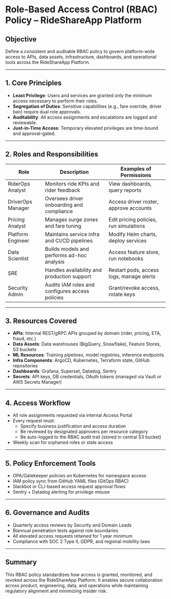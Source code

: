 # Role-Based Access Control (RBAC) Policy – RideShareApp Platform

## Objective
Define a consistent and auditable RBAC policy to govern platform-wide access to APIs, data assets, infrastructure, dashboards, and operational tools across the RideShareApp Platform.

---

## 1. Core Principles
- **Least Privilege**: Users and services are granted only the minimum access necessary to perform their roles.
- **Segregation of Duties**: Sensitive capabilities (e.g., fare override, driver ban) require dual role approvals.
- **Auditability**: All access assignments and escalations are logged and reviewable.
- **Just-in-Time Access**: Temporary elevated privileges are time-bound and approval-gated.

---

## 2. Roles and Responsibilities

| Role                | Description                                      | Examples of Permissions |
|---------------------|--------------------------------------------------|--------------------------|
| RiderOps Analyst    | Monitors ride KPIs and rider feedback            | View dashboards, query reports |
| DriverOps Manager   | Oversees driver onboarding and compliance        | Access driver roster, approve accounts |
| Pricing Analyst     | Manages surge zones and fare tuning              | Edit pricing policies, run simulations |
| Platform Engineer   | Maintains service infra and CI/CD pipelines      | Modify Helm charts, deploy services |
| Data Scientist      | Builds models and performs ad-hoc analysis       | Access feature store, run notebooks |
| SRE                 | Handles availability and production support      | Restart pods, access logs, manage alerts |
| Security Admin      | Audits IAM roles and configures access policies  | Grant/revoke access, rotate keys |

---

## 3. Resources Covered
- **APIs**: Internal REST/gRPC APIs grouped by domain (rider, pricing, ETA, fraud, etc.)
- **Data Assets**: Data warehouses (BigQuery, Snowflake), Feature Stores, S3 buckets
- **ML Resources**: Training pipelines, model registries, inference endpoints
- **Infra Components**: ArgoCD, Kubernetes, Terraform state, GitHub repositories
- **Dashboards**: Grafana, Superset, Datadog, Sentry
- **Secrets**: API keys, DB credentials, OAuth tokens (managed via Vault or AWS Secrets Manager)

---

## 4. Access Workflow
- All role assignments requested via internal Access Portal
- Every request must:
  - Specify business justification and access duration
  - Be reviewed by designated approvers per resource category
  - Be auto-logged to the RBAC audit trail (stored in central S3 bucket)
- Weekly scan for orphaned roles or stale access

---

## 5. Policy Enforcement Tools
- OPA/Gatekeeper policies on Kubernetes for namespace access
- IAM policy sync from GitHub YAML files (GitOps RBAC)
- Slackbot or CLI-based access request approval flows
- Sentry + Datadog alerting for privilege misuse

---

## 6. Governance and Audits
- Quarterly access reviews by Security and Domain Leads
- Biannual penetration tests against role boundaries
- All elevated access requests retained for 1 year minimum
- Compliance with SOC 2 Type II, GDPR, and regional mobility laws

---

## Summary
This RBAC policy standardizes how access is granted, monitored, and revoked across the RideShareApp Platform. It enables secure collaboration across product, engineering, data, and operations while maintaining regulatory alignment and minimizing insider risk.

